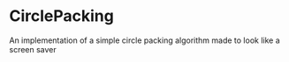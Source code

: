 # CirclePacking
An implementation of a simple circle packing algorithm made to look like a screen saver
